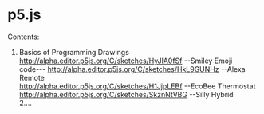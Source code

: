 # p5.js
Contents:
  1. Basics of Programming Drawings  <br/>
              http://alpha.editor.p5js.org/C/sketches/HyJlA0fSf     --Smiley Emoji  <br/>
              code---
              http://alpha.editor.p5js.org/C/sketches/HkL9GUNHz     --Alexa Remote  <br/>
              http://alpha.editor.p5js.org/C/sketches/H1JjpLEBf     --EcoBee Thermostat  <br/>
              http://alpha.editor.p5js.org/C/sketches/SkznNtVBG     --Silly Hybrid  <br/>
  2....
